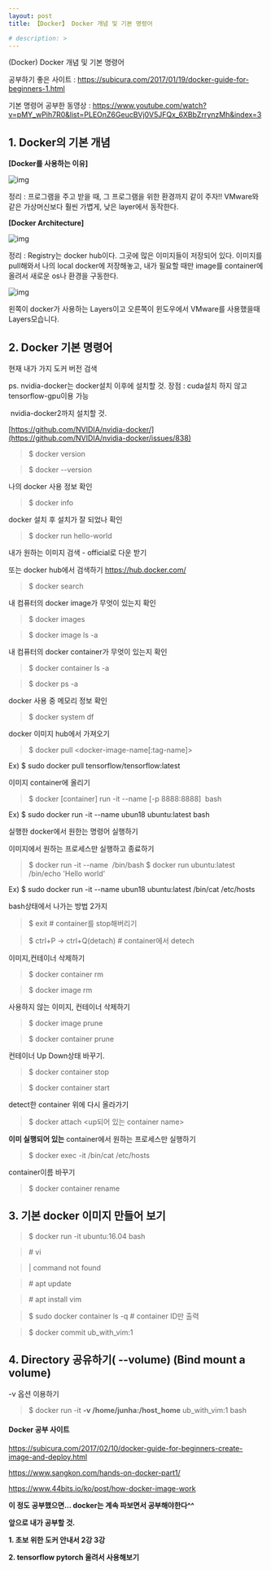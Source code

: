 ```yaml
---
layout: post
title: 【Docker】 Docker 개념 및 기본 명령어

# description: > 
---
```

(Docker) Docker 개념 및 기본 명령어

공부하기 좋은 사이트 : https://subicura.com/2017/01/19/docker-guide-for-beginners-1.html 

기본 명령어 공부한 동영상 : https://www.youtube.com/watch?v=pMY_wPih7R0&list=PLEOnZ6GeucBVj0V5JFQx_6XBbZrrynzMh&index=3 

 

## **1. Docker의 기본 개념** 

**[Docker를 사용하는 이유]**



![img](https://k.kakaocdn.net/dn/RsT4v/btqB6jbAOSb/NbXFAW3FG1Kb7VHSWiMA40/img.png)



정리 : 프로그램을 주고 받을 때, 그 프로그램을 위한 환경까지 같이 주자!! VMware와 같은 가상머신보다 훨씬 가볍게, 낮은 layer에서 동작한다. 

 

**[Docker Architecture]**



![img](https://k.kakaocdn.net/dn/byTeSy/btqB5FsqUgi/xR9aZyM8EJOOHriC2peDS0/img.png)



정리 : Registry는 docker hub이다. 그곳에 많은 이미지들이 저장되어 있다. 이미지를 pull해와서 나의 local docker에 저장해놓고, 내가 필요할 때만 image를 container에 올려서 새로운 os나 환경을 구동한다. 



![img](https://k.kakaocdn.net/dn/BxSoE/btqB9yNs9dK/ViUUvxI188TfI0c74rvQM0/img.png)



왼쪽이 docker가 사용하는 Layers이고 오른쪽이 윈도우에서 VMware를 사용했을때 Layers모습니다. 

## **2. Docker 기본 명령어** 

현재 내가 가지 도커 버전 검색

ps. nvidia-docker는 docker설치 이후에 설치할 것. 장점 : cuda설치 하지 않고 tensorflow-gpu이용 가능

​    nvidia-docker2까지 설치할 것.

[https://github.com/NVIDIA/nvidia-docker/](https://github.com/NVIDIA/nvidia-docker/issues/838)

> $ docker version

> $ docker --version

나의 docker 사용 정보 확인 

> $ docker info

docker 설치 후 설치가 잘 되었나 확인

> $ docker run hello-world

내가 원하는 이미지 검색 - official로 다운 받기

또는 docker hub에서 검색하기 https://hub.docker.com/

> $ docker search <imageName>

내 컴퓨터의 docker image가 무엇이 있는지 확인

> $ docker images

> $ docker image ls -a

내 컴퓨터의 docker container가 무엇이 있는지 확인

> $ docker container ls -a

> $ docker ps -a

docker 사용 중 메모리 정보 확인

> $ docker system df

docker 이미지 hub에서 가져오기

> $ docker pull <docker-image-name[:tag-name]>

Ex) $ sudo docker pull tensorflow/tensorflow:latest

 

이미지 container에 올리기 

> $ docker [container] run -it --name <container name> [-p 8888:8888] <image name> bash

Ex) $ sudo docker run -it --name ubun18 ubuntu:latest bash

 

실행한 docker에서 원한는 명령어 실행하기 

이미지에서 원하는 프로세스만 실행하고 종료하기

> $ docker run -it --name <container name> <image name> /bin/bash
> $ docker run ubuntu:latest /bin/echo 'Hello world'

Ex) $ sudo docker run -it --name ubun18 ubuntu:latest /bin/cat /etc/hosts

 

bash상태에서 나가는 방법 2가지

> $ exit  # container를 stop해버리기 

> $ ctrl+P -> ctrl+Q(detach) # container에서 detech

이미지,컨테이너 삭제하기

> $ docker container rm <container code>

> $ docker image rm <image code>

사용하지 않는 이미지, 컨테이너 삭제하기

> $ docker image prune

> $ docker container prune

컨테이너 Up Down상태 바꾸기.

> $ docker container stop <container name>

> $ docker container start <container name>

detect한 container 위에 다시 올라가기 

> $ docker attach <up되어 있는 container name>

**이미 실행되어 있는** container에서 원하는 프로세스만 실행하기 

> $ docker exec -it <container name> /bin/cat /etc/hosts

container이름 바꾸기

> $ docker container rename <old container name> <new container name>

 

## **3. 기본 docker 이미지 만들어 보기**

> $ docker run -it ubuntu:16.04 bash

> \# vi

> | command not found

> \# apt update

> \# apt install vim

> $ sudo docker container ls -q # container ID만 출력

> $ docker commit <container ID> ub_with_vim:1



## **4. Directory 공유하기( --volume) (Bind mount a volume)**

-v 옵션 이용하기 

> $ docker run -it **-v /home/junha:/host_home** ub_with_vim:1 bash

 

 

#### **Docker 공부 사이트** 

https://subicura.com/2017/02/10/docker-guide-for-beginners-create-image-and-deploy.html 

https://www.sangkon.com/hands-on-docker-part1/ 

https://www.44bits.io/ko/post/how-docker-image-work 

 

**이 정도 공부했으면... docker는 계속 파보면서 공부해야한다^^**

 

**앞으로 내가 공부할 것.**

**1. 초보 위한 도커 안내서 2강 3강**

**2. tensorflow pytorch 올려서 사용해보기** 